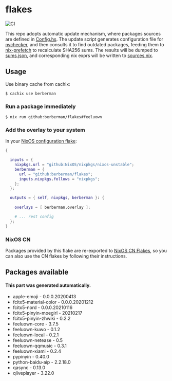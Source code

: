# flakes

![CI](https://github.com/berberman/flakes/workflows/Update%20and%20check/badge.svg)

This repo adopts automatic update mechanism, where packages sources are defined in [Config.hs](./Config.hs).
The update script generates configuration file for [nvchecker](https://github.com/lilydjwg/nvchecker),
and then consults it to find outdated packages, feeding them to [nix-prefetch](https://github.com/msteen/nix-prefetch)
to recalculate SHA256 sums. The results will be dumped to [sums.json](./sums.json),
and corresponding nix exprs will be written to [sources.nix](./sources.nix).

## Usage

Use binary cache from cachix:

```
$ cachix use berberman
```

### Run a package immediately

```
$ nix run github:berberman/flakes#feeluown
```

### Add the overlay to your system

In your [NixOS configuration flake](https://www.tweag.io/blog/2020-07-31-nixos-flakes/):

```nix
{

  inputs = {
    nixpkgs.url = "github:NixOS/nixpkgs/nixos-unstable";
    berberman = {
      url = "github:berberman/flakes";
      inputs.nixpkgs.follows = "nixpkgs";
    };
  };

  outputs = { self, nixpkgs, berberman }: {
  
    overlays = [ berberman.overlay ];

    # ... rest config
  };
}
```

### NixOS CN

Packages provided by this flake are re-exported to [NixOS CN Flakes](https://github.com/nixos-cn/flakes),
so you can also use the CN flakes by following their instructions.

## Packages available

#### This part was generated automatically.

* apple-emoji - 0.0.0.20200413
* fcitx5-material-color - 0.0.0.20201212
* fcitx5-nord - 0.0.0.20210116
* fcitx5-pinyin-moegirl - 20210217
* fcitx5-pinyin-zhwiki - 0.2.2
* feeluown-core - 3.7.5
* feeluown-kuwo - 0.1.2
* feeluown-local - 0.2.1
* feeluown-netease - 0.5
* feeluown-qqmusic - 0.3.1
* feeluown-xiami - 0.2.4
* pypinyin - 0.40.0
* python-baidu-aip - 2.2.18.0
* qasync - 0.13.0
* qliveplayer - 3.22.0